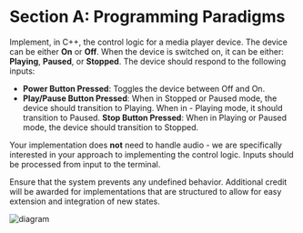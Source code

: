 # Section A: Programming Paradigms

Implement, in C++, the control logic for a media player device. The device can be either **On** or **Off**. When the device is switched on, it can be either: **Playing**, **Paused**, or **Stopped**. The device should respond to the following inputs:

- **Power Button Pressed**: Toggles the device between Off and On.
- **Play/Pause Button Pressed**: When in Stopped or Paused mode, the device should transition to Playing. When in - Playing mode, it should transition to Paused.
**Stop Button Pressed**: When in Playing or Paused mode, the device should transition to Stopped.

Your implementation does **not** need to handle audio - we are specifically interested in your approach to implementing the control logic. Inputs should be processed from input to the terminal.

Ensure that the system prevents any undefined behavior. Additional credit will be awarded for implementations that are structured to allow for easy extension and integration of new states.

![diagram](https://github.com/user-attachments/assets/cdfc0ea4-5512-4a5b-9b15-9d56838b73a3)
